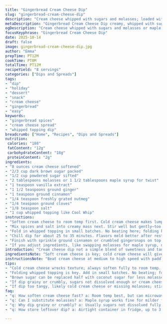 ```yaml
---
title: "Gingerbread Cream Cheese Dip"
slug: "gingerbread-cream-cheese-dip"
description: "Cream cheese whipped with sugars and molasses; loaded with warm gingerbread spices. Folded with light whipped topping for airy texture. Chill to thicken flavors. Great with crunchy dippers; ginger snaps or crisp apples ideal swap. Molasses replaced partially by maple syrup for mellow touch. Watch sugar dissolve before folding in Cool Whip; harsh grainy texture ruins silkiness. Aroma shifts from sharp cream cheese to cozy spices while chilling. Color deepens, texture firm but airy. Chill 25-35 minutes usually enough, not paste-like. Stir spices carefully—uneven mixing leads to angry pockets of clove. Good with crunchy or soft dippers. No em dash here, pure commas and semicolons. Solid for snack parties, holiday gatherings, or quick sweet fix."
metaDescription: "Gingerbread Cream Cheese Dip creamy, whipped with sugars, molasses or maple syrup, warming gingerbread spices, folded with light topping, chill 25-35 min for best texture."
ogDescription: "Cream cheese whipped with sugars and molasses or maple syrup; warm gingerbread spices fold in light topping. Chill 25-35 min to thicken and meld flavors."
focusKeyphrase: "Gingerbread Cream Cheese Dip"
date: 2025-10-14
draft: false
image: gingerbread-cream-cheese-dip.jpg
author: "Emma"
prepTime: PT12M
cookTime: PT0M
totalTime: PT12M
recipeYield: "8 servings"
categories: ["Dips and Spreads"]
tags:
- "dip"
- "holiday"
- "dessert"
- "snack"
- "cream cheese"
- "gingerbread"
- "easy"
keywords:
- "gingerbread spices"
- "cream cheese spread"
- "whipped topping dip"
breadcrumb: ["Home", "Recipes", "Dips and Spreads"]
nutrition: 
 calories: "180"
 fatContent: "12g"
 carbohydrateContent: "18g"
 proteinContent: "2g"
ingredients:
- "8 ounces cream cheese softened"
- "2/3 cup dark brown sugar packed"
- "1/2 cup powdered sugar sifted"
- "2 tablespoons molasses or 1 1/2 tablespoons maple syrup for twist"
- "1 teaspoon vanilla extract"
- "1 1/2 teaspoons ground ginger"
- "1 teaspoon ground cinnamon"
- "1/4 teaspoon freshly grated nutmeg"
- "1/4 teaspoon ground cloves"
- "1/8 teaspoon salt"
- "1 cup whipped topping like Cool Whip"
instructions:
- "Soften cream cheese to room temp first. Cold cream cheese makes lumpy mess—beat until very creamy; a paddle attachment on stand mixer or vigorous hand mixer blitz essential. Scrape sides often. Add brown sugar, powdered sugar, molasses or real maple syrup; vanilla too. Beat at medium speed until mixture gets fluffy and sugar bits begin disappearing but not fully melted; graininess should soften, not gone."
- "Mix spices and salt into creamy mass next. Stir well but gently—too aggressive will bruise texture. You want even peppered brown color; no streaks of plain cream cheese or whites of sugar clumps lurking. Use spatula; folding motion preferred."
- "Fold in whipped topping in small batches. No beating here; folding keeps air in mixture, makes dip lighter. Stop folding once no white streaks seen; over mixing deflates dip, making dense."
- "Chill dip for about 25 to 35 minutes. Flavors meld better after resting; texture firms slightly but remains creamy and fluffy. Smell changes; sweet warmth of gingerbread spices should punch through cream cheese tang. If chilled too long, dip hardens unnaturally—take out 10 minutes before serving for easier scooping."
- "Finish with sprinkle ground cinnamon or crumbled gingersnaps on top if desired. Robust dippers recommended: crisp apples, sturdy cookies, or buttery crackers. Avoid soggy dippers; they ruin experience."
- "If you adjust ingredients, like swapping molasses for maple syrup, note flavor turns milder and sweeter, less robust. Adjust spices accordingly—maybe a tad more ginger or cinnamon. Been there, lovely variation."
introduction: "Cream cheese dip not a simple blend of sweetness and tang. No. Layers of warmth come from those gingerbread spices—ginger, cinnamon, nutmeg, and a hint of cloves. You feel first cold cream cheese turning velvety under beaters; sugars start dissolving like whispers of winter warmth. Molasses or, for those who think different, maple syrup adds depth and manages that cloying bass note. Folding in whipped topping makes a cloud—light and inviting. Chill time not just to set but to marry flavors. My first try? Under-chilled, flavor all over the place. Waited 30 minutes next time, magic happened. Consistency matters; too soft and dip slides off dippers, too firm and it feels aged. Pick dippers that hold up under the weight and soak up cinnamon aroma. Crumbled gingersnaps on top? Not optional in my book. This isn’t just a dip, it’s a conversation starter. Some salty crackers cut through sweetness—others like fresh apple slices add crunch with no regrets."
ingredientsNote: "Soft cream cheese is key; cold cream cheese will give you a lumpy nightmare and uneven flavor pockets. Brown sugar packs moisture and deeper caramel notes, but you can swap half with coconut sugar for less molasses intensity. Sift powdered sugar to avoid grit and clumps—especially if humidity is high. Molasses or maple syrup? Both thick and heavy but maple syrup mellows flavors; if using maple syrup, cut down a little on sugars, or reprimand sweetness by adding an extra pinch of salt or extra spices. Vanilla extract isn't just sweet filler—it balances the depth of molasses. Spices—freshly ground nutmeg and cloves punch up aroma. Skip cloves and risk dull blade edges. Whipped topping is cool and keeps dip light; avoid heavy cream substitute if you want classic fluffiness but feel free if you love richness—adjust sugar slightly then. Salt—tiny pinch brings all flavors in line, no skimping or dip tastes flat. Consider chili powder or cayenne for a heat twist, but add carefully; gingerbread is cozy, not fiery."
instructionsNote: "Beat cream cheese at medium to high speed with paddle attachment or hand mixer till creamy and no lumps—scrape bowl edges mid-way to prevent uneven texture. Gradually add sugars and molasses/maple syrup plus vanilla. Mix until mixture looks fluffy but sugar should still have tiny cool granules; fully dissolving sugar is rare and unnecessary here. Adding spices next, stir by hand to avoid over-aerating and ruining creamy base; aim for an even color and aroma, no pockets of raw cream cheese. Folding in whipped topping is a technique test—gentle folding preserves airiness; over mixing knocks out volume and leads to dense dip. Chill. Don’t rush; at least 25 minutes needed to thicken and meld flavors, more than 40 minutes risks over-firmness. Smell is your timer—dip’s aroma changes from tangy cream cheese to spicy gingerbread bouquet. If dipping ahead, take dip out 10 minutes before serving to ease scooping. Top with ground cinnamon or crushed gingersnaps for texture contrast and aroma boost."
tips:
- "Cold cream cheese wrecks texture; always soften fully to room temp. Beat cream cheese with paddle or strong hand mixer until fluffy; scrape often. Add sugars gradually; brown sugar packs moisture, sift powdered sugar to avoid grainy clumps. Molasses thick; warm slightly to mix easier or swap half for equal maple syrup to cut bitterness. Vanilla extract balances molasses depth, don’t skip. Spices—ground ginger, cinnamon, nutmeg, cloves—add slowly; uneven stirring creates pockets, stir gently by hand for even color and aroma."
- "Folding whipped topping is key. Add in small batches. No beating; folding keeps air in dip for lightness. Stop folding when no white streaks remain; over folding deflates mixture, dip turns dense. Chill 25 to 35 minutes minimum; too short and dip slips off dippers, too long it firms up weirdly like paste. Smell changes from sharp cream cheese to warm spices; use scent as timer. If chilled over 40 minutes, take out 10 min before serving for easier scooping."
- "Brown sugar can be replaced half with coconut sugar for less molasses intensity; be aware flavor shifts a bit milder. Maple syrup mellows molasses punch but reduces richness; adjust sugar or salt to balance. Whipped coconut cream possible for dairy-free, but denser texture, fold carefully. Heavy cream substitute ruins classic lightness, add more sugar if used. Salt critical, tiny pinch amplifies all flavors; no salt flattens dip badly."
- "If dip grainy or crumbly, sugars not dissolved enough or cream cheese lumpy. Beat longer but not aggressively to avoid over aeration. Molasses hard to mix; warming helps blend smoothly. Spices stale? Dip tastes flat and dull; always fresh, or toss. Substitutes like Greek yogurt or sour cream swap half cream cheese gives tangier taste; reduce molasses slightly to avoid clash. For boozy adults, a splash of dark rum or bourbon hides behind spices, but add sparingly."
- "If dip too tangy, likely cold cream cheese or missing molasses; stir in molasses slowly. Too runny? Fold more whipped topping or chill longer. Too stiff? Let sit at room temp few min, test scoop resistance. Uneven spices? Slow hand stirring breaks clumps better than machines. When dippers soggy, texture ruined; pick firm apples or sturdy crackers, avoid crackers that dissolve quickly. Crumbled gingersnaps on top add crunch and aroma contrast; not just decoration but functional."
faq:
- "q: How soften cream cheese fast? a: Room temp best, but can microwave short bursts 5-7 seconds at low power. Watch closely so not melted. Patience pays off too; cold cream cheese creates lumps and grainy spots. Softening evenness important for mixing sugars and molasses well."
- "q: Can I substitute molasses? a: Maple syrup works fine for milder flavor, less intense, sweeter. Some cut back sugars if using maple, or add pinch salt to balance sweetness. Avoid honey; flavor changes too much, too floral and sticky. Molasses key for robust gingerbread notes."
- "q: Why dip grainy or crumbly? a: Usually sugars not dissolved fully or cream cheese cold and lumpy. Beat longer but gentle. Sometimes powder sugar clumps or humidity high. Warm molasses helps mix smoother. Stale spices dull flavor and aroma too."
- "q: How store leftover dip? a: Airtight container in fridge, up to 3 days. Texture might firm over time, stir gently before serving. Bring to room temp 10 minutes before use helps soften. Can freeze but texture changes, dip may separate on thaw—best fresh though."

---
```

